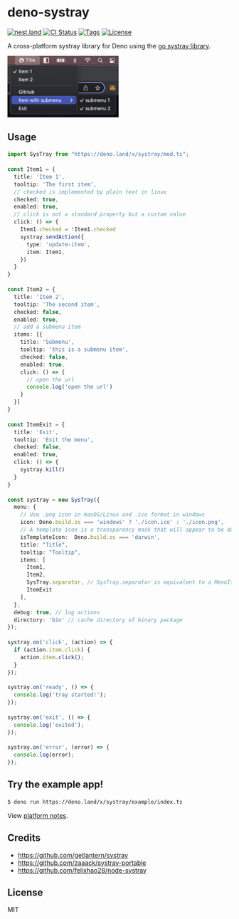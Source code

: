 # deno-systray

[![nest.land](https://nest.land/badge.svg)](https://nest.land/package/systray)
[![CI Status](https://img.shields.io/github/workflow/status/wobsoriano/deno-systray/Publish)](https://github.com/wobsoriano/deno-systray/actions)
[![Tags](https://img.shields.io/github/release/wobsoriano/deno-systray)](https://github.com/wobsoriano/deno-systray/releases)
[![License](https://img.shields.io/github/license/wobsoriano/deno-systray)](https://github.com/wobsoriano/deno-systray/blob/master/LICENSE)

A cross-platform systray library for Deno using the [go systray library](https://github.com/getlantern/systray).

<img src="sample.png" width="250">

## Usage

```ts
import SysTray from "https://deno.land/x/systray/mod.ts";

const Item1 = {
  title: 'Item 1',
  tooltip: 'The first item',
  // checked is implemented by plain text in linux
  checked: true,
  enabled: true,
  // click is not a standard property but a custom value
  click: () => {
    Item1.checked = !Item1.checked
    systray.sendAction({
      type: 'update-item',
      item: Item1,
    })
  }
}

const Item2 = {
  title: 'Item 2',
  tooltip: 'The second item',
  checked: false,
  enabled: true,
  // add a submenu item
  items: [{
    title: 'Submenu',
    tooltip: 'this is a submenu item',
    checked: false,
    enabled: true,
    click: () => {
      // open the url
      console.log('open the url')
    }
  }]
}

const ItemExit = {
  title: 'Exit',
  tooltip: 'Exit the menu',
  checked: false,
  enabled: true,
  click: () => {
    systray.kill()
  }
}

const systray = new SysTray({
  menu: {
    // Use .png icon in macOS/Linux and .ico format in windows
    icon: Deno.build.os === 'windows' ? './icon.ico' : './icon.png',
    // A template icon is a transparency mask that will appear to be dark in light mode and light in dark mode
    isTemplateIcon:  Deno.build.os === 'darwin',
    title: "Title",
    tooltip: "Tooltip",
    items: [
      Item1,
      Item2,
      SysTray.separator, // SysTray.separator is equivalent to a MenuItem with "title" equals "<SEPARATOR>"
      ItemExit
    ],
  },
  debug: true, // log actions
  directory: 'bin' // cache directory of binary package
});

systray.on('click', (action) => {
  if (action.item.click) {
    action.item.click();
  }
});

systray.on('ready', () => {
  console.log('tray started!');
});

systray.on('exit', () => {
  console.log('exited');
});

systray.on('error', (error) => {
  console.log(error);
});
```

## Try the example app!

```bash
$ deno run https://deno.land/x/systray/example/index.ts
```

View [platform notes](https://github.com/getlantern/systray#platform-notes).

## Credits

- https://github.com/getlantern/systray
- https://github.com/zaaack/systray-portable
- https://github.com/felixhao28/node-systray

## License

MIT
